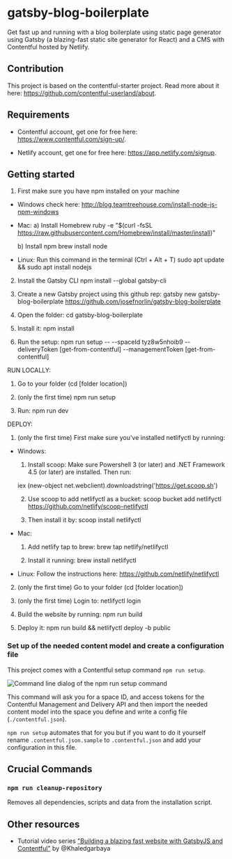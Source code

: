 # gatsby-blog-boilerplate

Get fast up and running with a blog boilerplate using static page generator using Gatsby (a blazing-fast static site generator for React) and a CMS with Contentful hosted by Netlify.
 
## Contribution

This project is based on the contentful-starter project. Read more about it here: https://github.com/contentful-userland/about.

## Requirements

- Contentful account, get one for free here: https://www.contentful.com/sign-up/.

- Netlify account, get one for free here: https://app.netlify.com/signup.

## Getting started

1) First make sure you have npm installed on your machine
- Windows check here: http://blog.teamtreehouse.com/install-node-js-npm-windows
- Mac:
    a) Install Homebrew
    ruby -e "$(curl -fsSL https://raw.githubusercontent.com/Homebrew/install/master/install)"

    b) Install npm
    brew install node
- Linux: 
    Run this command in the terminal (Ctrl + Alt + T)
    sudo apt update && sudo apt install nodejs

2) Install the Gatsby CLI
npm install --global gatsby-cli

3) Create a new Gatsby project using this github rep:
gatsby new gatsby-blog-boilerplate https://github.com/josefnorlin/gatsby-blog-boilerplate

4) Open the folder: cd gatsby-blog-boilerplate

5) Install it: npm install

6) Run the setup: npm run setup -- --spaceId tyz8w5nhoib9 --deliveryToken [get-from-contentful] --managementToken [get-from-contentful]


RUN LOCALLY:
1) Go to your folder (cd [folder location])

2) (only the first time) npm run setup

3) Run: npm run dev


DEPLOY:
1) (only the first time) First make sure you've installed netlifyctl by running:
- Windows:
    1) Install scoop:
    Make sure Powershell 3 (or later) and .NET Framework 4.5 (or later) are installed. Then run:
    
    iex (new-object net.webclient).downloadstring('https://get.scoop.sh')

    2) Use scoop to add netlifyctl as a bucket:
    scoop bucket add netlifyctl https://github.com/netlify/scoop-netlifyctl
    
    3) Then install it by:
    scoop install netlifyctl

- Mac:
    1) Add netlify tap to brew:
        brew tap netlify/netlifyctl
    
    2) Install it running:
    brew install netlifyctl

- Linux:
    Follow the instructions here: https://github.com/netlify/netlifyctl


2) (only the first time) Go to your folder (cd [folder location])

4) (only the first time) Login to:
netlifyctl login

3) Build the website by running:
npm run build

5) Deploy it:
npm run build && netlifyctl deploy -b public


### Set up of the needed content model and create a configuration file

This project comes with a Contentful setup command `npm run setup`.

![Command line dialog of the npm run setup command](https://rawgit.com/contentful-userland/gatsby-contentful-starter/master/setup.jpg "Command line dialog of the npm run setup command")

This command will ask you for a space ID, and access tokens for the Contentful Management and Delivery API and then import the needed content model into the space you define and write a config file (`./contentful.json`).

`npm run setup` automates that for you but if you want to do it yourself rename `.contentful.json.sample` to `.contentful.json` and add your configuration in this file.

## Crucial Commands

### `npm run cleanup-repository`

Removes all dependencies, scripts and data from the installation script.

## Other resources

- Tutorial video series ["Building a blazing fast website with GatsbyJS and Contentful"](https://www.youtube.com/watch?v=Ek4o40w1tH4&list=PL8KiuH6vpACV-F7jXribe4YveGBhBeG9A) by @Khaledgarbaya

